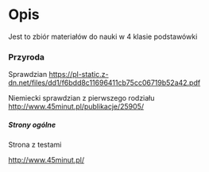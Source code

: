 # Opis

Jest to zbiór materiałów do nauki w 4 klasie podstawówki

### Przyroda

Sprawdzian
https://pl-static.z-dn.net/files/dd1/f6bdd8c11696411cb75cc06719b52a42.pdf

Niemiecki sprawdzian z pierwszego rodziału
http://www.45minut.pl/publikacje/25905/

##### Strony ogólne
Strona z testami

http://www.45minut.pl/
